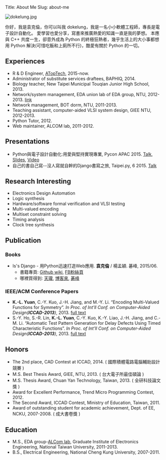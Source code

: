 Title: About Me
Slug: about-me

<div class="uk-thumbnail uk-thumbnail-small">
    <img src="http://dokelung.me/images/dokelung.jpg" alt="dokelung.jpg">
</div>

你好，我是袁克倫，你可以叫我 dokelung，我是一名小小軟體工程師，專長是電子設計自動化。 愛學習也愛分享，寫書來推廣熱愛的知識一直是我的夢想。
本應與 C++ 共度一生，卻意外成為 Python 的終極狂熱者，幾乎生活上的大小事都想用 Python 解決(可惜吃飯和上廁所不行)，酷愛有關於 Python 的一切。

## Experiences

* R & D Engineer, [ATopTech](https://www.atoptech.com/), 2015-now.
* Administrator of substitute services draftees, BAPHIQ, 2014.
* Biology teacher, New Taipei Municipal Touqian Junior High School, 2013.
* Network/system management, EDA union lab of EDA group, NTU, 2012-2013. [link](http://edaunion.ee.ntu.edu.tw/)
* Network management, BOT dorm, NTU, 2011-2013.
* Teaching assistant, computer-aided VLSI system design, GIEE NTU, 2012-2013.
* Python Tutor, 2012.
* Web maintainer, ALCOM lab, 2011-2012.

## Presentations

* Python與電子設計自動化:用愛與堅持實現專業, Pycon APAC 2015. [Talk](https://tw.pycon.org/2015apac/zh/program/102), [Slides](http://www.slideshare.net/dokelung/python-eda), [Video](https://www.youtube.com/watch?v=YLZAMv0Gc5M)
* 自己的書自己寫--沒人寫就自幹的Django書寫之旅, Taipei.py, 6 2015. [Talk](https://etrigg.com/event/taipeipy/1388798/)
    
## Research Interesting

* Electronics Design Automation
* Logic synthesis
* Hardware/software formal verification and VLSI testing
* Multi-valued encoding
* Multiset constraint solving
* Timing analysis
* Clock tree synthesis

## Publication

### Books

* Is's Django - 用Python迅速打造Web應用. **袁克倫** / 楊孟穎. 碁峰, 2015/06. 
    * 書籍專頁: [Github wiki](https://github.com/its-django/mysite/wiki), [FB粉絲頁](https://www.facebook.com/itsdjango?ref=aymt_homepage_panel)
    * 哪裡買得到: [天瓏](https://www.tenlong.com.tw/items/9863475467?item_id=1004939), [博客來](http://www.books.com.tw/products/0010676433), [碁峰](http://books.gotop.com.tw/v_ACL043800)

### IEEE/ACM Conference Papers

*    **K.-L. Yuan**, C.-Y. Kuo, J.-H. Jiang, and M.-Y. Li. “Encoding Multi-Valued Functions for Symmetry”. _In Proc. of Int’ll Conf. on Computer-Aided Design(**ICCAD-2013**)_, 2013. [full text](http://alcom.ee.ntu.edu.tw/publications/iccad13-symm.pdf)
*    S.-Y. Ho, S.-R. Lin, **K.-L. Yuan**, C.-Y. Kuo, K.-Y. Liao, J.-H. Jiang, and C.-M. Li. “Automatic Test Pattern Generation for Delay Defects Using Timed Characteristic Functions”. _In Proc. of Int’ll Conf. on Computer-Aided Design(**ICCAD-2013**)_, 2013. [full text](http://alcom.ee.ntu.edu.tw/publications/iccad13-delaytest.pdf)
  
## Honors

* The 2nd place, CAD Contest at ICCAD, 2014. ( 國際積體電路電腦輔助設計競賽 )
* M.S. Best Thesis Award, GIEE, NTU, 2013. ( 台大電子所最佳碩論 )
* M.S. Thesis Award, Chuan Yan Technology, Taiwan, 2013. ( 全研科技論文獎 )
* Award for Excellent Performance, Trend Micro Programming Contest, 2012.
* The Second Award, ICCAD Contest, Ministry of Education, Taiwan, 2011.
* Award of outstanding student for academic achievement, Dept. of EE, NCKU, 2007-2008. ( 成大書卷獎 )

## Education

* M.S., EDA group-[ALCom lab](http://alcom.ee.ntu.edu.tw/), Graduate Institute of Electronics Engineering, National Taiwan University, 2011-2013.
* B.S., Electrical Engineering, National Cheng Kung University, 2007-2011.